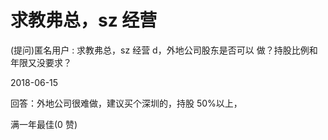 # 求教弗总，sz 经营

(提问)匿名用户 : 求教弗总，sz 经营 d，外地公司股东是否可以 做？持股比例和年限又没要求？

2018-06-15

回答：外地公司很难做，建议买个深圳的，持股 50%以上，

满一年最佳(0 赞)
